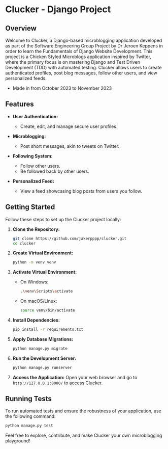 # Clucker - Django Project

## Overview

Welcome to Clucker, a Django-based microblogging application developed as part of the Software Engineering Group Project by Dr Jeroen Keppens in order to learn the Fundamentals of Django Website Development. This project is a Chicken Styled Microblogs application inspired by Twitter, where the primary focus is on mastering Django and Test Driven Development (TDD) with automated testing. Clucker allows users to create authenticated profiles, post blog messages, follow other users, and view personalized feeds.
- Made in from October 2023 to November 2023

## Features

- **User Authentication:**
  - Create, edit, and manage secure user profiles.

- **Microblogging:**
  - Post short messages, akin to tweets on Twitter.

- **Following System:**
  - Follow other users.
  - Be followed back by other users.

- **Personalized Feed:**
  - View a feed showcasing blog posts from users you follow.

## Getting Started

Follow these steps to set up the Clucker project locally:

1. **Clone the Repository:**
   ```bash
   git clone https://github.com/jakerpppp/clucker.git
   cd clucker
   ```

2. **Create Virtual Environment:**
   ```bash
   python -m venv venv
   ```

3. **Activate Virtual Environment:**
   - On Windows:
     ```bash
     .\venv\Scripts\activate
     ```
   - On macOS/Linux:
     ```bash
     source venv/bin/activate
     ```

4. **Install Dependencies:**
   ```bash
   pip install -r requirements.txt
   ```

5. **Apply Database Migrations:**
   ```bash
   python manage.py migrate
   ```

6. **Run the Development Server:**
   ```bash
   python manage.py runserver
   ```

7. **Access the Application:**
   Open your web browser and go to `http://127.0.0.1:8000/` to access Clucker.

## Running Tests

To run automated tests and ensure the robustness of your application, use the following command:

```bash
python manage.py test
```

Feel free to explore, contribute, and make Clucker your own microblogging playground!
